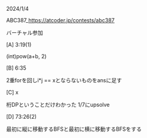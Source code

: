 2024/1/4

ABC387_https://atcoder.jp/contests/abc387

バーチャル参加

[A] 3:19(1)

(int)pow(a+b, 2)<br>

[B] 6:35

2重forを回しi*j == xとならないものをansに足す

[C] x

桁DPということだけわかった
1/7にupsolve

[D] 73:26(2)

最初に縦に移動するBFSと最初に横に移動するBFSをする
